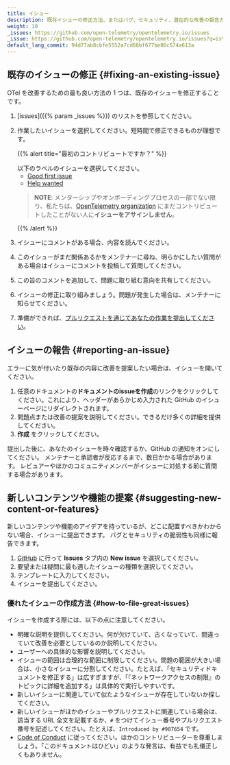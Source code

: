 ```yaml
---
title: イシュー
description: 既存イシューの修正方法、またはバグ、セキュリティ、潜在的な改善の報告方法
weight: 10
_issues: https://github.com/open-telemetry/opentelemetry.io/issues
_issue: https://github.com/open-telemetry/opentelemetry.io/issues?q=is%3Aissue+is%3Aopen+sort%3Aupdated-desc+label%3A
default_lang_commit: 94d77ab8cbfe5552a7cd68bf677be86c574a613a
---
```


<style>
  /* Force all list to be compact. */
  li > p {
    margin-bottom: 0;
  }

  /* Style "first time" alert */
  .alert--first-timer {
    margin: 0.5rem 0 !important;

    > blockquote {
      margin-top: 1rem;
      margin-bottom: 0;
      border-left-color: var(--bs-warning);
      background-color: var(--bs-danger-bg-subtle);
      > *:last-child {
        margin-bottom: 0;
      }
    }
  }
</style>

## 既存のイシューの修正 {#fixing-an-existing-issue}

OTel を改善するための最も良い方法の 1 つは、既存のイシューを修正することです。

1. [issues]({{% param _issues %}}) のリストを参照してください。
2. 作業したいイシューを選択してください。短時間で修正できるものが理想です。

   <a name="first-issue"></a>
   {{% alert title="最初のコントリビュートですか？" %}}

   以下のラベルのイシューを選択してください。

   - [Good first issue](<{{% param _issue %}}%22good+first+issue%22>)
   - [Help wanted](<{{% param _issue %}}%3A%22help+wanted%22>)

   > **NOTE**: メンターシップやオンボーディングプロセスの一部でない限り、私たちは、[OpenTelemetry organization][org] にまだコントリビュートしたことがない人に**イシューをアサインしません**。
   >
   > [org]: https://github.com/open-telemetry

   {{% /alert %}}

3. イシューにコメントがある場合、内容を読んでください。
4. このイシューがまだ関係あるかをメンテナーに尋ね、明らかにしたい質問がある場合はイシューにコメントを投稿して質問してください。
5. この旨のコメントを追加して、問題に取り組む意向を共有してください。
6. イシューの修正に取り組みましょう。問題が発生した場合は、メンテナーに知らせてください。
7. 準備ができれば、[プルリクエストを通じてあなたの作業を提出してください](../pull-requests)。

## イシューの報告 {#reporting-an-issue}

エラーに気が付いたり既存の内容に改善を提案したい場合は、イシューを開いてください。

1. 任意のドキュメントの**ドキュメントのissueを作成**のリンクをクリックしてください。これにより、ヘッダーがあらかじめ入力された GitHub のイシューページにリダイレクトされます。
2. 問題点または改善の提案を説明してください。できるだけ多くの詳細を提供してください。
3. **作成** をクリックしてください。

提出した後に、あなたのイシューを時々確認するか、GitHub の通知をオンにしてください。
メンテナーと承認者が反応するまで、数日かかる場合があります。
レビュアーやほかのコミュニティメンバーがイシューに対処する前に質問する場合があります。

## 新しいコンテンツや機能の提案 {#suggesting-new-content-or-features}

新しいコンテンツや機能のアイデアを持っているが、どこに配置すべきかわからない場合、イシューに提出できます。
バグとセキュリティの脆弱性も同様に報告できます。

1. [GitHub](https://github.com/open-telemetry/opentelemetry.io/issues/new/) に行って **Issues** タブ内の **New issue** を選択してください。
2. 要望または疑問に最も適したイシューの種類を選択してください。
3. テンプレートに入力してください。
4. イシューを提出してください。

### 優れたイシューの作成方法 {#how-to-file-great-issues}

イシューを作成する際には、以下の点に注意してください。

- 明確な説明を提供してください。何が欠けていて、古くなっていて、間違っていて改善を必要としているのか説明してください。
- ユーザーへの具体的な影響を説明してください。
- イシューの範囲は合理的な範囲に制限してください。問題の範囲が大きい場合は、小さなイシューに分割してください。たとえば、「セキュリティドキュメントを修正する」は広すぎますが、「『ネットワークアクセスの制限』のトピックに詳細を追加する」は具体的で実行しやすいです。
- 新しいイシューに関連していて似たようなイシューが存在していないか探してください。
- 新しいイシューがほかのイシューやプルリクエストに関連している場合は、該当する URL 全文を記載するか、`#` をつけてイシュー番号やプルリクエスト番号を記述してください。たとえば、`Introduced by #987654` です。
- [Code of Conduct](https://github.com/open-telemetry/community/blob/main/code-of-conduct.md) に従ってください。ほかのコントリビューターを尊重しましょう。「このドキュメントはひどい」のような発言は、有益でも礼儀正しくもありません。

